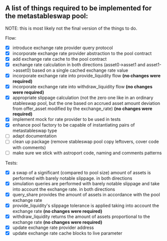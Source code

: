 ## A list of things required to be implemented for the metastableswap pool:
NOTE: this is most likely not the final version of the things to do.

Flow:
- [x] introduce exchange rate provider query protocol
- [x] incorporate exchange rate provider abstraction to the pool contract
- [x] add exchange rate cache to the pool contract
- [x] exchange rate calculation in both directions (asset0->asset1 and asset1->asset0) based on a single cached exchange rate value
- [x] incorporate exchange rate into provide_liquidity flow __(no changes were required)__
- [x] incorporate exchange rate into withdraw_liquidity flow __(no changes were required)__
- [x] appropriate slippage calculation (not the zero one like in an ordinary stableswap pool, but the one based on accrued asset amount deviation from offer_asset modified by the exchange_rate) __(no changes were required)__
- [x] implement mock for rate provider to be used in tests
- [x] enhance pool factory to be capable of instantiating pairs of metastableswap type
- [ ] adapt documentation
- [ ] clean up package (remove stableswap pool copy leftovers, cover code with comments)
- [ ] make sure we stick with astroport code, naming and comments patterns

Tests:
- [x] a swap of a significant (compared to pool size) amount of assets is performed with barely notable slippage. in both directions
- [x] simulation queries are performed with barely notable slippage and take into account the exchange rate. in both directions
- [x] query_share provides the amount of assets in accordance with the pool exchange rate
- [x] provide_liquidity's slippage tolerance is applied taking into account the exchange rate __(no changes were required)__
- [x] withdraw_liquidity returns the amount of assets proportional to the exchange rate __(no changes were required)__
- [x] update exchange rate provider address
- [x] update exchange rate cache blocks to live parameter
